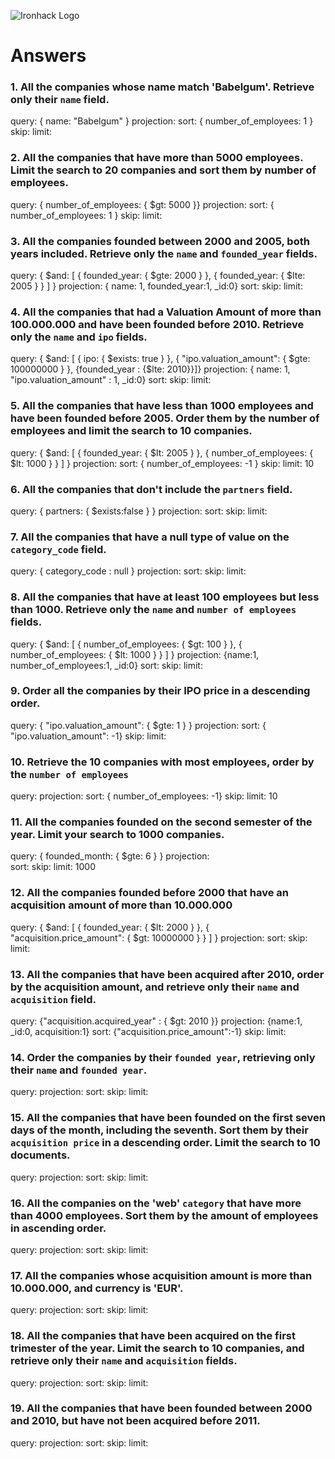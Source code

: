 ![Ironhack Logo](https://i.imgur.com/1QgrNNw.png)

# Answers

### 1. All the companies whose name match 'Babelgum'. Retrieve only their `name` field.

query:  { name: "Babelgum" }
projection: 
sort:  { number_of_employees: 1 }
skip: 
limit: 


### 2. All the companies that have more than 5000 employees. Limit the search to 20 companies and sort them by **number of employees**.

query:  { number_of_employees: { $gt: 5000 }}
projection: 
sort:  { number_of_employees: 1 }
skip: 
limit: 

### 3. All the companies founded between 2000 and 2005, both years included. Retrieve only the `name` and `founded_year` fields.

query: { $and: [ { founded_year: { $gte: 2000 } }, { founded_year: { $lte: 2005 } } ] } 
projection: { name: 1, founded_year:1, _id:0}
sort:
skip: 
limit: 


### 4. All the companies that had a Valuation Amount of more than 100.000.000 and have been founded before 2010. Retrieve only the `name` and `ipo` fields.

query: { $and: [ { ipo: { $exists: true } }, { "ipo.valuation_amount": { $gte: 100000000 } }, {founded_year : {$lte: 2010}}]} 
projection: { name: 1, "ipo.valuation_amount" : 1, _id:0}
sort:
skip: 
limit:

### 5. All the companies that have less than 1000 employees and have been founded before 2005. Order them by the number of employees and limit the search to 10 companies.

query: { $and: [ { founded_year: { $lt: 2005 } }, { number_of_employees: { $lt: 1000 } } ] } 
projection: 
sort: { number_of_employees: -1 }
skip: 
limit: 10

### 6. All the companies that don't include the `partners` field.

query: { partners: { $exists:false } }
projection: 
sort:
skip: 
limit:

### 7. All the companies that have a null type of value on the `category_code` field.

query: { category_code : null } 
projection: 
sort:
skip: 
limit:

### 8. All the companies that have at least 100 employees but less than 1000. Retrieve only the `name` and `number of employees` fields.

query: { $and: [ { number_of_employees: { $gt: 100 } }, { number_of_employees: { $lt: 1000 } } ] } 
projection: {name:1, number_of_employees:1, _id:0}
sort:
skip: 
limit:

### 9. Order all the companies by their IPO price in a descending order.

query: { "ipo.valuation_amount": { $gte: 1 } }
projection: 
sort: { "ipo.valuation_amount": -1}
skip: 
limit:

### 10. Retrieve the 10 companies with most employees, order by the `number of employees`

query:
projection: 
sort: { number_of_employees: -1}
skip: 
limit: 10

### 11. All the companies founded on the second semester of the year. Limit your search to 1000 companies.

query: { founded_month: { $gte: 6 } }
projection:  
sort:
skip: 
limit: 1000

### 12. All the companies founded before 2000 that have an acquisition amount of more than 10.000.000

query: { $and: [ { founded_year: { $lt: 2000 } }, { "acquisition.price_amount": { $gt: 10000000 } } ] }
projection: 
sort:
skip: 
limit:

### 13. All the companies that have been acquired after 2010, order by the acquisition amount, and retrieve only their `name` and `acquisition` field.

query:  {"acquisition.acquired_year" : { $gt: 2010 }}
projection: {name:1, _id:0, acquisition:1}
sort: {"acquisition.price_amount":-1}
skip: 
limit:

### 14. Order the companies by their `founded year`, retrieving only their `name` and `founded year`.

query:
projection: 
sort:
skip: 
limit:

### 15. All the companies that have been founded on the first seven days of the month, including the seventh. Sort them by their `acquisition price` in a descending order. Limit the search to 10 documents.

query:
projection: 
sort:
skip: 
limit:

### 16. All the companies on the 'web' `category` that have more than 4000 employees. Sort them by the amount of employees in ascending order.

query:
projection: 
sort:
skip: 
limit:

### 17. All the companies whose acquisition amount is more than 10.000.000, and currency is 'EUR'.

query:
projection: 
sort:
skip: 
limit:

### 18. All the companies that have been acquired on the first trimester of the year. Limit the search to 10 companies, and retrieve only their `name` and `acquisition` fields.

query:
projection: 
sort:
skip: 
limit:

### 19. All the companies that have been founded between 2000 and 2010, but have not been acquired before 2011.

query:
projection: 
sort:
skip: 
limit:
